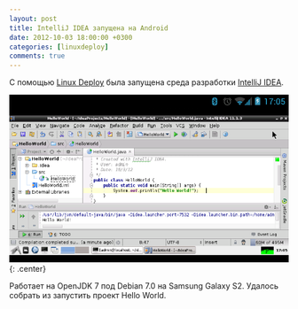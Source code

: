 ```yaml
---
layout: post
title: IntelliJ IDEA запущена на Android
date: 2012-10-03 18:00:00 +0300
categories: [linuxdeploy]
comments: true
---
```


С помощью [Linux Deploy](https://github.com/meefik/linuxdeploy) была запущена среда разработки [IntelliJ IDEA](https://www.jetbrains.com/idea/).

![linuxdeploy](/assets/images/linuxdeploy-idea.png "IntelliJ IDEA под Android"){: .center}

Работает на OpenJDK 7 под Debian 7.0 на Samsung Galaxy S2. Удалось собрать из запустить проект Hello World.

